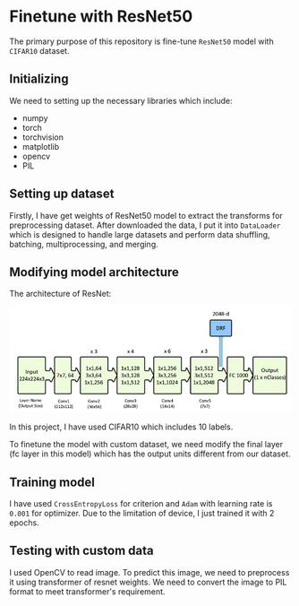 # Finetune with ResNet50
The primary purpose of this repository is fine-tune `ResNet50` model with `CIFAR10` dataset.

## Initializing

We need to setting up the necessary libraries which include:
- numpy
- torch
- torchvision
- matplotlib
- opencv
- PIL

## Setting up dataset

Firstly, I have get weights of ResNet50 model to extract the transforms for preprocessing dataset. After downloaded the data, I put it into `DataLoader` which is designed to handle large datasets and perform data shuffling, batching, multiprocessing, and merging.

## Modifying model architecture

The architecture of ResNet:

![ResNet-architecture](ResNet-50-architecture.png)  

In this project, I have used CIFAR10 which includes 10 labels.

To finetune the model with custom dataset, we need modify the final layer (fc layer in this model) which has the output units different from our dataset.

## Training model

I have used `CrossEntropyLoss` for criterion and `Adam` with learning rate is `0.001` for optimizer. Due to the limitation of device, I just trained it with 2 epochs.

## Testing with custom data

I used OpenCV to read image. To predict this image, we need to preprocess it using transformer of resnet weights. We need to convert the image to PIL format to meet transformer's requirement.